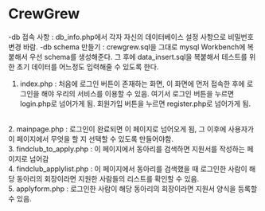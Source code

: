 # CrewGrew

-db 접속 사항 : db_info.php에서 각자 자신의 데이터베이스 설정 사항으로 비밀번호 변경 바람.
-db schema 만들기 : crewgrew.sql을 그대로 mysql Workbench에 복붙해서 우선 schema를 생성해준다. 그 후에 data_insert.sql을 복붙해서 테스트를 위한 초기 데이터를 어느정도 입력해줄 수 있도록 한다. 

1. index.php : 처음에 로그인 버튼이 존재하는 화면, 이 화면에 먼저 접속한 후에 로그인을 해야 우리의 서비스를 이용할 수 있음. 여기서 로그인 버튼을 누르면 login.php로 넘어가게 됨. 회원가입 버튼을 누르면 register.php로 넘어가게 됨.
<br>
2. mainpage.php : 로그인이 완료되면 이 페이지로 넘어오게 됨, 그 이후에 사용자가 이 페이지에서 무엇을 할 지 선택할 수 있도록 만들어야함.
<br>
3. findclub_to_apply.php : 이 페이지에서 동아리를 검색하면 지원서를 작성하는 페이지로 넘어감
<br>
4. findclub_applylist.php : 이 페이지에서 동아리를 검색했을 때 로그인한 사람이 해당 동아리의 회장이라면 지원한 사람들의 리스트를 확인할 수 있음.
<br>
5. applyform.php : 로그인한 사람이 해당 동아리의 회장이라면 지원서 양식을 등록할 수 있음.
<br>
